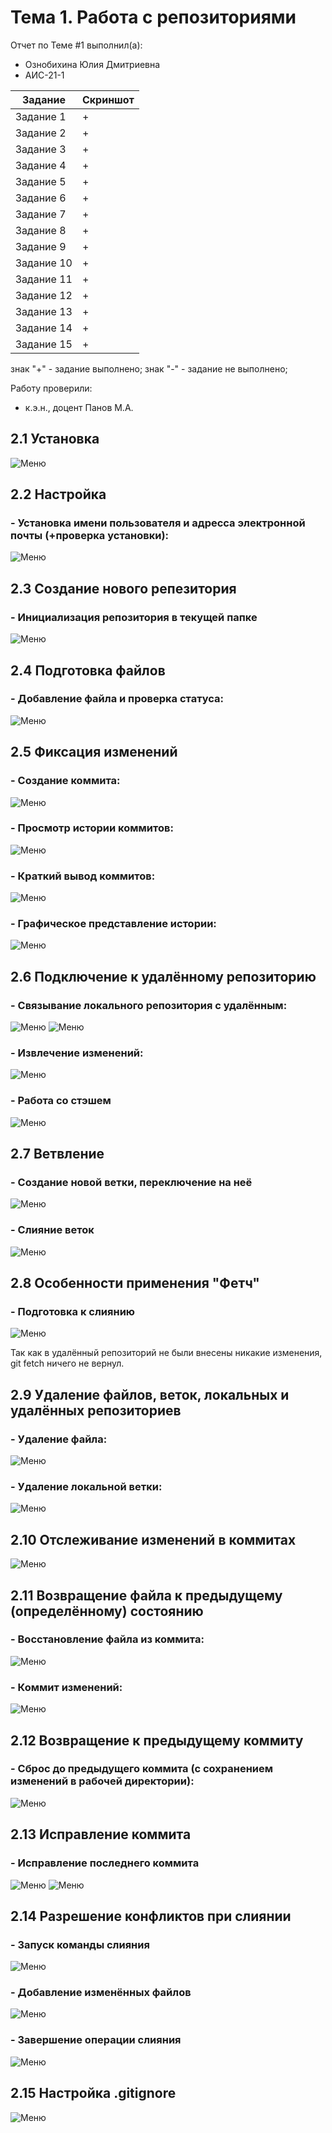 # Тема 1. Работа с репозиториями
Отчет по Теме #1 выполнил(а):
- Ознобихина Юлия Дмитриевна
- АИС-21-1

| Задание | Скриншот | 
| ------ | ------ | 
| Задание 1 | + | 
| Задание 2 | + | 
| Задание 3 | + |
| Задание 4 | + | 
| Задание 5 | + | 
| Задание 6 | + | 
| Задание 7 | + | 
| Задание 8 | + | 
| Задание 9 | + | 
| Задание 10 | + | 
| Задание 11 | + |
| Задание 12 | + |
| Задание 13 | + |
| Задание 14 | + |
| Задание 15 | + |

знак "+" - задание выполнено; знак "-" - задание не выполнено;

Работу проверили:
- к.э.н., доцент Панов М.А.

## 2.1 Установка
![Меню](https://github.com/jusikkkk/soft_e/blob/Тема_1/pic/2.1%20Установка.png)

## 2.2 Настройка
### - Установка имени пользователя и адресса электронной почты (+проверка установки):
![Меню](https://github.com/jusikkkk/soft_e/blob/Тема_1/pic/2.2%20Настройка.png)

## 2.3 Создание нового репезитория
### - Инициализация репозитория в текущей папке
![Меню](https://github.com/jusikkkk/soft_e/blob/Тема_1/pic/2.3%20Создание%20нового%20репозитория.png)
  
## 2.4 Подготовка файлов
### - Добавление файла и проверка статуса:
![Меню](https://github.com/jusikkkk/soft_e/blob/Тема_1/pic/2.4%20Подготовка%20файлов.png)

## 2.5 Фиксация изменений
### - Создание коммита:
![Меню](https://github.com/jusikkkk/soft_e/blob/Тема_1/pic/2.5%20Фиксация%20изменений.png)
### - Просмотр истории коммитов:
![Меню](https://github.com/jusikkkk/soft_e/blob/Тема_1/pic/2.5%20Просмотр%20коммитов.png)
### - Краткий вывод коммитов:
![Меню](https://github.com/jusikkkk/soft_e/blob/Тема_1/pic/2.5%20Просмотр%20коммитов_2.png)
### - Графическое представление истории:
![Меню](https://github.com/jusikkkk/soft_e/blob/Тема_1/pic/2.5%20Просмотр%20коммитов_3.png)

## 2.6 Подключение к удалённому репозиторию 
### - Связывание локального репозитория с удалённым:
![Меню](https://github.com/jusikkkk/soft_e/blob/Тема_1/pic/2.6%20Подключение%20к%20удалённому%20репозиторию.png)
![Меню](https://github.com/jusikkkk/soft_e/blob/Тема_1/pic/2.6%20Подключение%20к%20удалённому%20репозиторию_1.png)
### - Извлечение изменений:
![Меню](https://github.com/jusikkkk/soft_e/blob/Тема_1/pic/2.6%20Загрузка%20изменений.png)
### - Работа со стэшем
![Меню](https://github.com/jusikkkk/soft_e/blob/Тема_1/pic/2.6%20Стэш.png)

## 2.7 Ветвление
### - Создание новой ветки, переключение на неё
![Меню](https://github.com/jusikkkk/soft_e/blob/Тема_1/pic/2.7%20Ветвление_1.png)
### - Слияние веток
![Меню](https://github.com/jusikkkk/soft_e/blob/Тема_1/pic/2.7%20Ветвление_2.png)

## 2.8 Особенности применения "Фетч"
### - Подготовка к слиянию
![Меню](https://github.com/jusikkkk/soft_e/blob/Тема_1/pic/2.8%20Фетч.png)

Так как в удалённый репозиторий не были внесены никакие изменения, git fetch ничего не вернул.
## 2.9 Удаление файлов, веток, локальных и удалённых репозиториев
### - Удаление файла:
![Меню](https://github.com/jusikkkk/soft_e/blob/Тема_1/pic/2.9%20Удаление%20файла.png)
### - Удаление локальной ветки:
![Меню](https://github.com/jusikkkk/soft_e/blob/Тема_1/pic/2.9%20Удаление%20ветки.png)

## 2.10 Отслеживание изменений в коммитах
![Меню](https://github.com/jusikkkk/soft_e/blob/Тема_1/pic/2.10%20Отслеживание%20изменений%20в%20коммитах.png)

## 2.11 Возвращение файла к предыдущему (определённому) состоянию
### - Восстановление файла из коммита:
![Меню](https://github.com/jusikkkk/soft_e/blob/Тема_1/pic/2.11%20Git%20checkout.png)
### - Коммит изменений:
![Меню](https://github.com/jusikkkk/soft_e/blob/Тема_1/pic/2.11%20Git%20commit.png)
  
## 2.12 Возвращение к предыдущему коммиту
### - Сброс до предыдущего коммита (с сохранением изменений в рабочей директории):
![Меню](https://github.com/jusikkkk/soft_e/blob/Тема_1/pic/2.12%20Git%20reset.png)

## 2.13 Исправление коммита
### - Исправление последнего коммита
![Меню](https://github.com/jusikkkk/soft_e/blob/Тема_1/pic/2.13%20Исправление%20последнего%20коммита.png)
![Меню](https://github.com/jusikkkk/soft_e/blob/Тема_1/pic/2.13%20Исправление%20коммита_2.png)
  
## 2.14 Разрешение конфликтов при слиянии
### - Запуск команды слияния
![Меню](https://github.com/jusikkkk/soft_e/blob/Тема_1/pic/2.14%20Запуск%20команды%20слияния.png)
### - Добавление изменённых файлов
![Меню](https://github.com/jusikkkk/soft_e/blob/Тема_1/pic/2.14%20Добавление%20измененных%20файлов.png)
### - Завершение операции слияния
![Меню](https://github.com/jusikkkk/soft_e/blob/Тема_1/pic/2.14%20Завершение%20слияния.png)
  
## 2.15 Настройка .gitignore
![Меню](https://github.com/jusikkkk/soft_e/blob/Тема_1/pic/2.15%20настройка%20gitignore.png)


